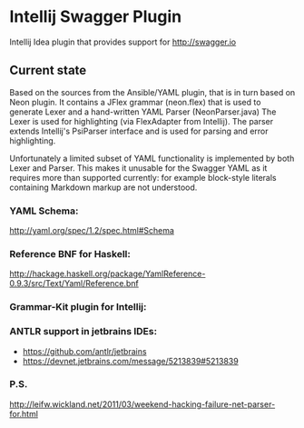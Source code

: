 # Intellij Swagger Plugin
Intellij Idea plugin that provides support for http://swagger.io

## Current state

Based on the sources from the Ansible/YAML plugin, that is in turn based on Neon plugin.
It contains a JFlex grammar (neon.flex) that is used to generate Lexer and a hand-written YAML Parser (NeonParser.java)
The Lexer is used for highlighting (via FlexAdapter from Intellij). 
The parser extends Intellij's PsiParser interface and is used for parsing and error highlighting. 

Unfortunately a limited subset of YAML functionality is implemented by both Lexer and Parser. This makes it unusable 
for the Swagger YAML as it requires more than supported currently: for example block-style literals containing Markdown
markup are not understood.

### YAML Schema: 

http://yaml.org/spec/1.2/spec.html#Schema

### Reference BNF for Haskell: 

http://hackage.haskell.org/package/YamlReference-0.9.3/src/Text/Yaml/Reference.bnf

### Grammar-Kit plugin for Intellij: 

### ANTLR support in jetbrains IDEs: 
- https://github.com/antlr/jetbrains
- https://devnet.jetbrains.com/message/5213839#5213839

### P.S.
http://leifw.wickland.net/2011/03/weekend-hacking-failure-net-parser-for.html